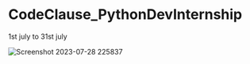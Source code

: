 # CodeClause_PythonDevInternship
1st july to 31st july



![Screenshot 2023-07-28 225837](https://github.com/abdulkhader07/CodeClause_PythonDevInternship/assets/103066322/575dbf37-3d8d-45b2-8d1d-4da0763f364b)

